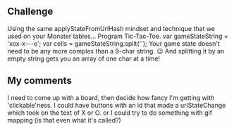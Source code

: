 ## Challenge
Using the same applyStateFromUrlHash mindset and technique that we used on your Monster tables...
Program Tic-Tac-Toe.
var gameStateString = 'xox-x---o';
var cells = gameStateString.split('');
Your game state doesn't need to be any more complex than a 9-char string. :wink:
And splitting it by an empty string gets you an array of one char at a time!

## My comments
I need to come up with a board, then decide how fancy I'm getting with 'clickable'ness.
I could have buttons with an id that made a urlStateChange which took on the text of X or O.
or I could try to do something with gif mapping (is that even what it's called?)
